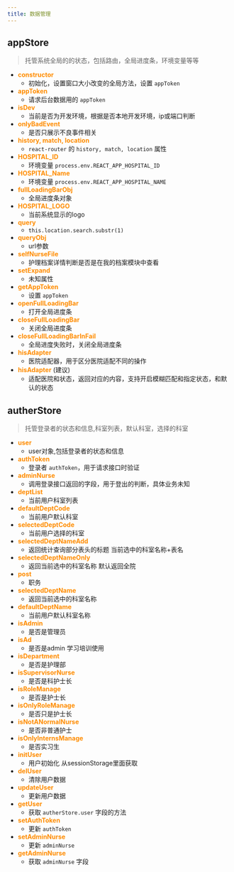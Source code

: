 ```yaml
---
title: 数据管理
---
```

## appStore
> 托管系统全局的的状态，包括路由，全局进度条，环境变量等等  
- **<font color=darkorange>constructor</font>** 
    - 初始化，设置窗口大小改变的全局方法，设置 `appToken`
- **<font color=darkorange>appToken</font>** 
    - 请求后台数据用的 `appToken`
- **<font color=darkorange>isDev</font>** 
    - 当前是否为开发环境，根据是否本地开发环境，ip或端口判断
- **<font color=darkorange>onlyBadEvent</font>** 
    - 是否只展示不良事件相关
- **<font color=darkorange>history, match, location</font>** 
    - `react-router` 的 `history, match, location` 属性
- **<font color=darkorange>HOSPITAL_ID</font>** 
    - 环境变量 `process.env.REACT_APP_HOSPITAL_ID`
- **<font color=darkorange>HOSPITAL_Name</font>** 
    - 环境变量 `process.env.REACT_APP_HOSPITAL_NAME`
- **<font color=darkorange>fullLoadingBarObj</font>** 
    - 全局进度条对象
- **<font color=darkorange>HOSPITAL_LOGO</font>** 
    - 当前系统显示的logo
- **<font color=darkorange>query</font>**
    - `this.location.search.substr(1)`
- **<font color=darkorange>queryObj</font>** 
    - url参数
- **<font color=darkorange>selfNurseFile</font>** 
    - 护理档案详情判断是否是在我的档案模块中查看
- **<font color=darkorange>setExpand</font>** 
    - 未知属性
- **<font color=darkorange>getAppToken</font>** 
    - 设置 `appToken`
- **<font color=darkorange>openFullLoadingBar</font>** 
    - 打开全局进度条
- **<font color=darkorange>closeFullLoadingBar</font>** 
    - 关闭全局进度条
- **<font color=darkorange>closeFullLoadingBarInFail</font>** 
    - 全局进度失败时，关闭全局进度条
- **<font color=darkorange>hisAdapter</font>** 
    - 医院适配器，用于区分医院适配不同的操作
- **<font color=darkorange>hisAdapter</font>** (建议)
    - 适配医院和状态，返回对应的内容，支持开启模糊匹配和指定状态，和默认的状态


## autherStore
> 托管登录者的状态和信息,科室列表，默认科室，选择的科室
- **<font color=darkorange>user</font>** 
    - user对象,包括登录者的状态和信息
- **<font color=darkorange>authToken</font>** 
    - 登录者 `authToken`，用于请求接口时验证
- **<font color=darkorange>adminNurse</font>** 
    - 调用登录接口返回的字段，用于登出的判断，具体业务未知
- **<font color=darkorange>deptList</font>** 
    - 当前用户科室列表
- **<font color=darkorange>defaultDeptCode</font>** 
    - 当前用户默认科室
- **<font color=darkorange>selectedDeptCode</font>** 
    - 当前用户选择的科室
- **<font color=darkorange>selectedDeptNameAdd</font>** 
    - 返回统计查询部分表头的标题 当前选中的科室名称+表名
- **<font color=darkorange>selectedDeptNameOnly</font>** 
    - 返回当前选中的科室名称 默认返回全院
- **<font color=darkorange>post</font>** 
    - 职务
- **<font color=darkorange>selectedDeptName</font>** 
    - 返回当前选中的科室名称
- **<font color=darkorange>defaultDeptName</font>** 
    - 当前用户默认科室名称
- **<font color=darkorange>isAdmin</font>** 
    - 是否是管理员
- **<font color=darkorange>isAd</font>** 
    - 是否是admin 学习培训使用
- **<font color=darkorange>isDepartment</font>** 
    - 是否是护理部
- **<font color=darkorange>isSupervisorNurse</font>** 
    - 是否是科护士长
- **<font color=darkorange>isRoleManage</font>** 
    - 是否是护士长
- **<font color=darkorange>isOnlyRoleManage</font>** 
    - 是否只是护士长
- **<font color=darkorange>isNotANormalNurse</font>** 
    - 是否非普通护士
- **<font color=darkorange>isOnlyInternsManage</font>** 
    - 是否实习生
- **<font color=darkorange>initUser</font>** 
    - 用户初始化 从sessionStorage里面获取
- **<font color=darkorange>delUser</font>** 
    - 清除用户数据
- **<font color=darkorange>updateUser</font>** 
    - 更新用户数据
- **<font color=darkorange>getUser</font>** 
    - 获取 `autherStore.user` 字段的方法
- **<font color=darkorange>setAuthToken</font>** 
    - 更新 `authToken`
- **<font color=darkorange>setAdminNurse</font>** 
    - 更新 `adminNurse`
- **<font color=darkorange>getAdminNurse</font>** 
    - 获取 `adminNurse` 字段